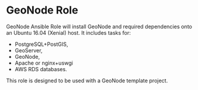 # GeoNode Role

GeoNode Ansible Role will install GeoNode and required dependencies onto an Ubuntu 16.04 (Xenial) host. It includes tasks for:

* PostgreSQL+PostGIS,
* GeoServer, 
* GeoNode, 
* Apache or nginx+uswgi 
* AWS RDS databases. 

This role is designed to be used with a GeoNode template project.

